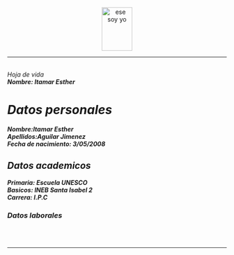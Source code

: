 <html>
<head>
<title> Hoja de vida</title>
</head>
<body>
<br>
<br>
<div align="center">
<img src="yo.jpg"alt="ese soy yo"height="100"width="70">
</div>
<hr size  ="25"noshade><br>
<i>Hoja de vida <br>
<b>Nombre: Itamar Esther <br>
<h1>Datos personales</h1>
Nombre:Itamar Esther <br>
Apellidos:Aguilar Jimenez<br>
Fecha de nacimiento: 3/05/2008<br>
<h2>Datos academicos</h2>
Primaria: Escuela UNESCO<br>
Basicos: INEB Santa Isabel 2<br>
Carrera: I.P.C<br>
<h3>Datos laborales</h3>
<br>
</i></br>
<hr size="25"noshade><br>
</body>
</html>
